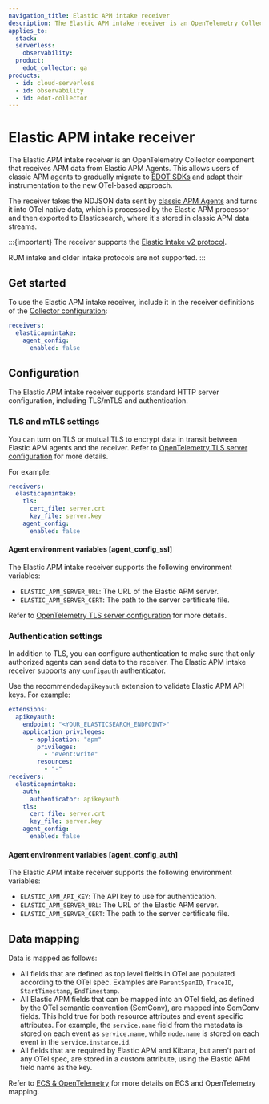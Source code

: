 ```yaml
---
navigation_title: Elastic APM intake receiver
description: The Elastic APM intake receiver is an OpenTelemetry Collector component that receives APM data from Elastic APM Agents.
applies_to:
  stack:
  serverless:
    observability:
  product:
    edot_collector: ga
products:
  - id: cloud-serverless
  - id: observability
  - id: edot-collector
---
```


# Elastic APM intake receiver

The Elastic APM intake receiver is an OpenTelemetry Collector component that receives APM data from Elastic APM Agents. This allows users of classic APM agents to gradually migrate to [EDOT SDKs](/reference/edot-sdks/index.md) and adapt their instrumentation to the new OTel-based approach.

The receiver takes the NDJSON data sent by [classic APM Agents](docs-content://reference/apm-agents/index.md) and turns it into OTel native data, which is processed by the Elastic APM processor and then exported to Elasticsearch, where it's stored in classic APM data streams.

:::{important}
The receiver supports the [Elastic Intake v2 protocol](https://github.com/elastic/apm-server/tree/main/docs/spec/v2).

RUM intake and older intake protocols are not supported.
:::

## Get started

To use the Elastic APM intake receiver, include it in the receiver definitions of the [Collector configuration](/reference/edot-collector/config/index.md):

```yaml
receivers:
  elasticapmintake:
    agent_config:
      enabled: false
```

## Configuration

The Elastic APM intake receiver supports standard HTTP server configuration, including TLS/mTLS and authentication.

### TLS and mTLS settings

You can turn on TLS or mutual TLS to encrypt data in transit between Elastic APM agents and the receiver. Refer to [OpenTelemetry TLS server configuration](https://github.com/open-telemetry/opentelemetry-collector/blob/main/config/configtls/README.md#server-configuration) for more details.

For example:

```yaml
receivers:
  elasticapmintake:
    tls:
      cert_file: server.crt
      key_file: server.key
    agent_config:
      enabled: false
```

#### Agent environment variables [agent_config_ssl]

The Elastic APM intake receiver supports the following environment variables:

- `ELASTIC_APM_SERVER_URL`: The URL of the Elastic APM server.
- `ELASTIC_APM_SERVER_CERT`: The path to the server certificate file.

Refer to [OpenTelemetry TLS server configuration](https://github.com/open-telemetry/opentelemetry-collector/blob/main/config/configtls/README.md#server-configuration) for more details.

### Authentication settings

In addition to TLS, you can configure authentication to make sure that only authorized agents can send data to the receiver. The Elastic APM intake receiver supports any `configauth` authenticator. 

Use the recommended`apikeyauth` extension to validate Elastic APM API keys. For example:

```yaml
extensions:
  apikeyauth:
    endpoint: "<YOUR_ELASTICSEARCH_ENDPOINT>"
    application_privileges:
      - application: "apm"
        privileges:
          - "event:write"
        resources:
          - "-"
receivers:
  elasticapmintake:
    auth:
      authenticator: apikeyauth
    tls:
      cert_file: server.crt
      key_file: server.key
    agent_config:
      enabled: false
```

#### Agent environment variables [agent_config_auth]

The Elastic APM intake receiver supports the following environment variables:

- `ELASTIC_APM_API_KEY`: The API key to use for authentication.
- `ELASTIC_APM_SERVER_URL`: The URL of the Elastic APM server.
- `ELASTIC_APM_SERVER_CERT`: The path to the server certificate file.

## Data mapping

Data is mapped as follows:

- All fields that are defined as top level fields in OTel are populated according to the OTel spec. Examples are `ParentSpanID`, `TraceID`, `StartTimestamp`, `EndTimestamp`.
- All Elastic APM fields that can be mapped into an OTel field, as defined by the OTel semantic convention (SemConv), are mapped into SemConv fields. This hold true for both resource attributes and event specific attributes. For example, the `service.name` field from the metadata is stored on each event as `service.name`, while `node.name` is stored on each event in the `service.instance.id`.
- All fields that are required by Elastic APM and Kibana, but aren't part of any OTel spec, are stored in a custom attribute, using the Elastic APM field name as the key. 

Refer to [ECS & OpenTelemetry](ecs://reference/ecs-opentelemetry.md) for more details on ECS and OpenTelemetry mapping.
